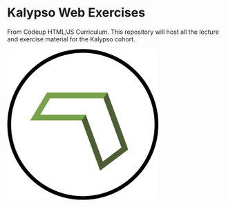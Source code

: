 # Kalypso Web Exercises
From Codeup HTML/JS Curriculum. This repository will host all the lecture and exercise material for the Kalypso cohort.

<img alt="Codeup Logo" src="img/codeup-logo-w-white-circle.svg" width="350" height="350" style="margin:0 auto;" />